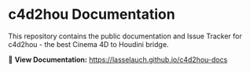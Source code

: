 # c4d2hou Documentation

This repository contains the public documentation and Issue Tracker for c4d2hou - the best Cinema 4D to Houdini bridge.

📖 **View Documentation:** https://lasselauch.github.io/c4d2hou-docs